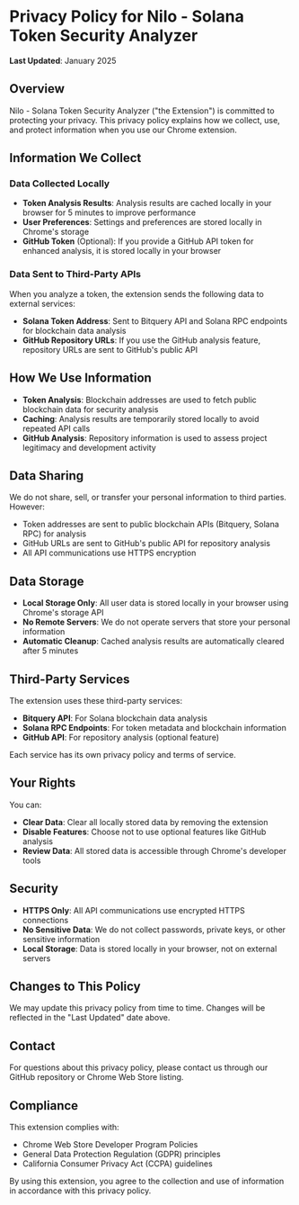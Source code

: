 # Privacy Policy for Nilo - Solana Token Security Analyzer

**Last Updated**: January 2025

## Overview

Nilo - Solana Token Security Analyzer ("the Extension") is committed to protecting your privacy. This privacy policy explains how we collect, use, and protect information when you use our Chrome extension.

## Information We Collect

### Data Collected Locally
- **Token Analysis Results**: Analysis results are cached locally in your browser for 5 minutes to improve performance
- **User Preferences**: Settings and preferences are stored locally in Chrome's storage
- **GitHub Token** (Optional): If you provide a GitHub API token for enhanced analysis, it is stored locally in your browser

### Data Sent to Third-Party APIs
When you analyze a token, the extension sends the following data to external services:
- **Solana Token Address**: Sent to Bitquery API and Solana RPC endpoints for blockchain data analysis
- **GitHub Repository URLs**: If you use the GitHub analysis feature, repository URLs are sent to GitHub's public API

## How We Use Information

- **Token Analysis**: Blockchain addresses are used to fetch public blockchain data for security analysis
- **Caching**: Analysis results are temporarily stored locally to avoid repeated API calls
- **GitHub Analysis**: Repository information is used to assess project legitimacy and development activity

## Data Sharing

We do not share, sell, or transfer your personal information to third parties. However:
- Token addresses are sent to public blockchain APIs (Bitquery, Solana RPC) for analysis
- GitHub URLs are sent to GitHub's public API for repository analysis
- All API communications use HTTPS encryption

## Data Storage

- **Local Storage Only**: All user data is stored locally in your browser using Chrome's storage API
- **No Remote Servers**: We do not operate servers that store your personal information
- **Automatic Cleanup**: Cached analysis results are automatically cleared after 5 minutes

## Third-Party Services

The extension uses these third-party services:
- **Bitquery API**: For Solana blockchain data analysis
- **Solana RPC Endpoints**: For token metadata and blockchain information
- **GitHub API**: For repository analysis (optional feature)

Each service has its own privacy policy and terms of service.

## Your Rights

You can:
- **Clear Data**: Clear all locally stored data by removing the extension
- **Disable Features**: Choose not to use optional features like GitHub analysis
- **Review Data**: All stored data is accessible through Chrome's developer tools

## Security

- **HTTPS Only**: All API communications use encrypted HTTPS connections
- **No Sensitive Data**: We do not collect passwords, private keys, or other sensitive information
- **Local Storage**: Data is stored locally in your browser, not on external servers

## Changes to This Policy

We may update this privacy policy from time to time. Changes will be reflected in the "Last Updated" date above.

## Contact

For questions about this privacy policy, please contact us through our GitHub repository or Chrome Web Store listing.

## Compliance

This extension complies with:
- Chrome Web Store Developer Program Policies
- General Data Protection Regulation (GDPR) principles
- California Consumer Privacy Act (CCPA) guidelines

By using this extension, you agree to the collection and use of information in accordance with this privacy policy. 